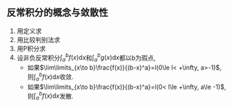 ## 反常积分的概念与敛散性
1. 用定义求
2. 用比较判别法求
3. 用P积分求
4. 设非负反常积分$\int_a^b f(x)\mathrm{d}x$和$\int_a^b g(x)\mathrm{d}x$都以b为瑕点,
	- 如果$\lim\limits_{x\to b}\frac{f(x)}{(b-x)^a}=l(0\le l< +\infty, a>-1)$, 则$\int_a^b f(x)\mathrm{d}x$收敛.
	- 如果$\lim\limits_{x\to b}\frac{f(x)}{(b-x)^a}=l(0< l\le +\infty, a\le -1)$, 则$\int_a^b f(x)\mathrm{d}x$发散.

